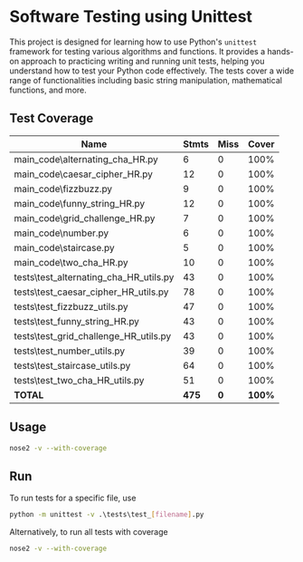 # Software Testing using Unittest

This project is designed for learning how to use Python's `unittest` framework for testing various algorithms and functions. It provides a hands-on approach to practicing writing and running unit tests, helping you understand how to test your Python code effectively. The tests cover a wide range of functionalities including basic string manipulation, mathematical functions, and more.

## Test Coverage

| Name                                      | Stmts | Miss | Cover |
|-------------------------------------------|-------|------|-------|
| main_code\alternating_cha_HR.py           | 6     | 0    | 100%  |
| main_code\caesar_cipher_HR.py            | 12    | 0    | 100%  |
| main_code\fizzbuzz.py                     | 9     | 0    | 100%  |
| main_code\funny_string_HR.py             | 12    | 0    | 100%  |
| main_code\grid_challenge_HR.py            | 7     | 0    | 100%  |
| main_code\number.py                       | 6     | 0    | 100%  |
| main_code\staircase.py                    | 5     | 0    | 100%  |
| main_code\two_cha_HR.py                   | 10    | 0    | 100%  |
| tests\test_alternating_cha_HR_utils.py   | 43    | 0    | 100%  |
| tests\test_caesar_cipher_HR_utils.py     | 78    | 0    | 100%  |
| tests\test_fizzbuzz_utils.py             | 47    | 0    | 100%  |
| tests\test_funny_string_HR.py            | 43    | 0    | 100%  |
| tests\test_grid_challenge_HR_utils.py    | 43    | 0    | 100%  |
| tests\test_number_utils.py               | 39    | 0    | 100%  |
| tests\test_staircase_utils.py            | 64    | 0    | 100%  |
| tests\test_two_cha_HR_utils.py           | 51    | 0    | 100%  |
| **TOTAL**                                 | **475**| **0** | **100%** |


## Usage
```bash
nose2 -v --with-coverage
```
## Run
To run tests for a specific file, use
```bash
python -m unittest -v .\tests\test_[filename].py
```
Alternatively, to run all tests with coverage
```bash
nose2 -v --with-coverage
```